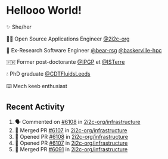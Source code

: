 # Hellooo World!

✨ She/her

👩‍💻 Open Source Applications Engineer [@2i2c-org](https://2i2c.org/)

🐻 Ex-Research Software Engineer [@bear-rsg](https://github.com/bear-rsg) [@baskerville-hpc](https://github.com/baskerville-hpc) 

🇫🇷 Former post-doctorante [@IPGP](https://github.com/IPGP) et [@ISTerre](https://www.isterre.fr/) 

💧 PhD graduate [@CDTFluidsLeeds](https://fluid-dynamics.leeds.ac.uk/) 

⌨️ Mech keeb enthusiast 

## Recent Activity 

<!--START_SECTION:activity-->
1. 🗣 Commented on [#6108](https://github.com/2i2c-org/infrastructure/pull/6108#issuecomment-2904741218) in [2i2c-org/infrastructure](https://github.com/2i2c-org/infrastructure)
2. 🎉 Merged PR [#6107](https://github.com/2i2c-org/infrastructure/pull/6107) in [2i2c-org/infrastructure](https://github.com/2i2c-org/infrastructure)
3. 💪 Opened PR [#6108](https://github.com/2i2c-org/infrastructure/pull/6108) in [2i2c-org/infrastructure](https://github.com/2i2c-org/infrastructure)
4. 💪 Opened PR [#6107](https://github.com/2i2c-org/infrastructure/pull/6107) in [2i2c-org/infrastructure](https://github.com/2i2c-org/infrastructure)
5. 🎉 Merged PR [#6091](https://github.com/2i2c-org/infrastructure/pull/6091) in [2i2c-org/infrastructure](https://github.com/2i2c-org/infrastructure)
<!--END_SECTION:activity-->
